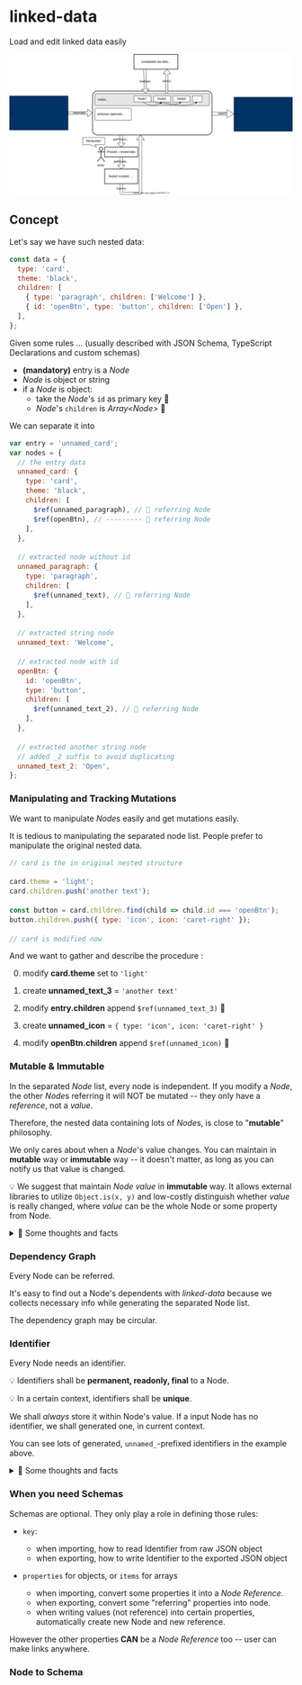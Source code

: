 # linked-data

Load and edit linked data easily

![](./images/concept.drawio.svg)

## Concept

Let's say we have such nested data:

```js
const data = {
  type: 'card',
  theme: 'black',
  children: [
    { type: 'paragraph', children: ['Welcome'] },
    { id: 'openBtn', type: 'button', children: ['Open'] },
  ],
};
```

Given some rules ... (usually described with JSON Schema, TypeScript Declarations and custom schemas)

- **(mandatory)** entry is a _Node_
- _Node_ is object or string
- if a _Node_ is object:
  - take the _Node_'s `id` as primary key 🔑
  - _Node_'s `children` is _Array&lt;Node>_ 🔗

We can separate it into

```js
var entry = 'unnamed_card';
var nodes = {
  // the entry data
  unnamed_card: {
    type: 'card',
    theme: 'black',
    children: [
      $ref(unnamed_paragraph), // 🔗 referring Node
      $ref(openBtn), // --------- 🔗 referring Node
    ],
  },

  // extracted node without id
  unnamed_paragraph: {
    type: 'paragraph',
    children: [
      $ref(unnamed_text), // 🔗 referring Node
    ],
  },

  // extracted string node
  unnamed_text: 'Welcome',

  // extracted node with id
  openBtn: {
    id: 'openBtn',
    type: 'button',
    children: [
      $ref(unnamed_text_2), // 🔗 referring Node
    ],
  },

  // extracted another string node
  // added _2 suffix to avoid duplicating
  unnamed_text_2: 'Open',
};
```

### Manipulating and Tracking Mutations

We want to manipulate *Node*s easily and get mutations easily.

It is tedious to manipulating the separated node list. People prefer to manipulate the original nested data.

```js
// card is the in original nested structure

card.theme = 'light';
card.children.push('another text');

const button = card.children.find(child => child.id === 'openBtn');
button.children.push({ type: 'icon', icon: 'caret-right' });

// card is modified now
```

And we want to gather and describe the procedure :

0. modify **card.theme** set to `'light'`

1. create **unnamed_text_3** = `'another text'`

2. modify **entry.children** append `$ref(unnamed_text_3)` 🔗

3. create **unnamed_icon** = `{ type: 'icon', icon: 'caret-right' }`

4. modify **openBtn.children** append `$ref(unnamed_icon)` 🔗

### Mutable & Immutable

In the separated _Node_ list, every node is independent.
If you modify a _Node_, the other *Node*s referring it will NOT be mutated
-- they only have a _reference_, not a _value_.

Therefore, the nested data containing lots of *Node*s, is close to "**mutable**" philosophy.

We only cares about when a _Node_'s value changes. You can maintain in **mutable** way or **immutable** way
-- it doesn't matter, as long as you can notify us that value is changed.

💡 We suggest that maintain _Node value_ in **immutable** way.
It allows external libraries to utilize `Object.is(x, y)` and low-costly distinguish whether _value_ is really changed,
where _value_ can be the whole Node or some property from Node.

<details>

<summary>💭 Some thoughts and facts</summary>

- To be aggressive, if we treat every object/array as _Node_ regardless of their semantic purposes,
  we will get Vue or Mobx -- every non-primitive value can be "observed".

- Web Component's attributes are always primitive data, which makes the comparison simple and low-cost.

</details>

### Dependency Graph

Every Node can be referred.

It's easy to find out a Node's dependents with _linked-data_ because we collects necessary info while generating the separated Node list.

The dependency graph may be circular.

### Identifier

Every Node needs an identifier.

💡 Identifiers shall be **permanent, readonly, final** to a Node.

💡 In a certain context, identifiers shall be **unique**.

We shall _always_ store it within Node's value. If a input Node has no identifier, we shall generated one, in current context.

You can see lots of generated, `unnamed_`-prefixed identifiers in the example above.

<details>

<summary>💭 Some thoughts and facts</summary>

- Vue doesn't need one because

  1. Each object instance has a memory address in JavaScript engine.
     We can use memory address as the identifier because Identifier's properties apply to memory addresses.

  2. Vue doesn't hydrate two nested data.

- MongoDB generates `_id` for each document.

</details>

### When you need Schemas

Schemas are optional. They only play a role in defining those rules:

- `key`:
  - when importing, how to read Identifier from raw JSON object
  - when exporting, how to write Identifier to the exported JSON object

- `properties` for objects, or `items` for arrays
  - when importing, convert some properties it into a _Node Reference_.
  - when exporting, convert some "referring" properties into node.
  - when writing values (not reference) into certain properties, automatically create new Node and new reference.

However the other properties **CAN** be a _Node Reference_ too -- user can make links anywhere.

### Node to Schema
